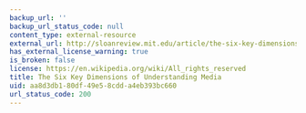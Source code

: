 ```yaml
---
backup_url: ''
backup_url_status_code: null
content_type: external-resource
external_url: http://sloanreview.mit.edu/article/the-six-key-dimensions-of-understanding-media/
has_external_license_warning: true
is_broken: false
license: https://en.wikipedia.org/wiki/All_rights_reserved
title: The Six Key Dimensions of Understanding Media
uid: aa8d3db1-80df-49e5-8cdd-a4eb393bc660
url_status_code: 200
---
```

